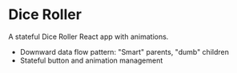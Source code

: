 # Dice Roller

A stateful Dice Roller React app with animations.

- Downward data flow pattern: "Smart" parents, "dumb" children
- Stateful button and animation management
